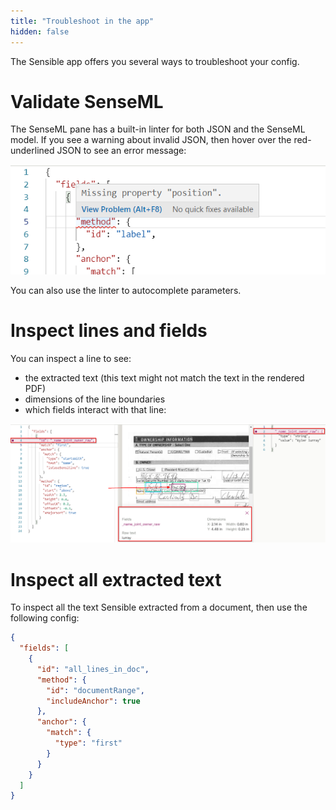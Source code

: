 ```yaml
---
title: "Troubleshoot in the app"
hidden: false
---
```


 The Sensible app offers you several ways to troubleshoot your config.

Validate SenseML
====
The SenseML pane has a built-in linter for both JSON and the SenseML model. If you see a warning about  invalid JSON, then hover over the red-underlined JSON to see an error message:

![](https://raw.githubusercontent.com/sensible-hq/sensible-docs/main/readme-sync/assets/v0/images/linter_senseml.png)

You can also use the linter to autocomplete parameters.

Inspect lines and fields
====

You can inspect a line to see:

- the extracted text (this text might not match the text in the rendered PDF)
- dimensions of the line boundaries
- which fields interact with that line:

![](https://raw.githubusercontent.com/sensible-hq/sensible-docs/main/readme-sync/assets/v0/images/line_details_example.png)

Inspect all extracted text
====

To inspect all the text Sensible extracted from a document, then use the following config:

```json
{  
  "fields": [
    {
      "id": "all_lines_in_doc",
      "method": {
        "id": "documentRange",
        "includeAnchor": true
      },
      "anchor": {
        "match": {
          "type": "first"
        }
      }
    }
  ]
}
```





